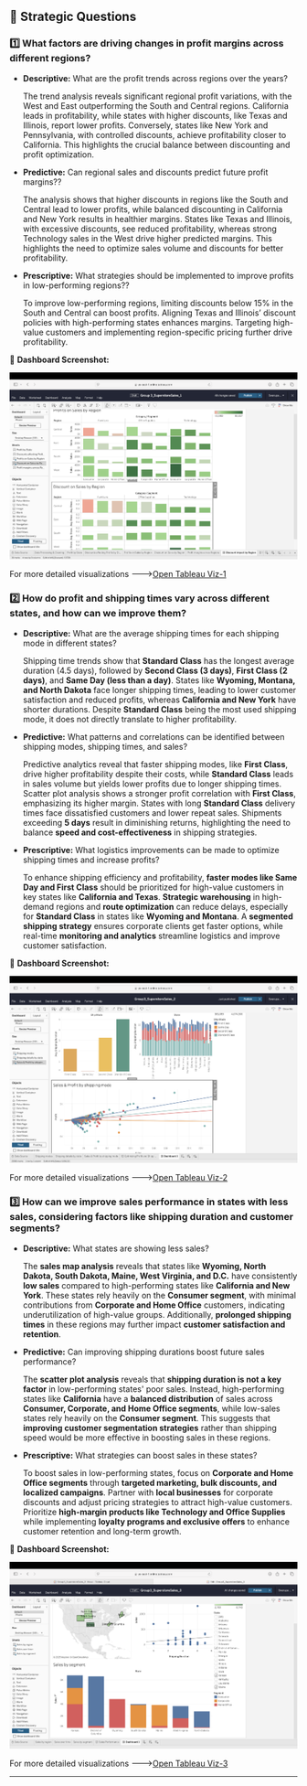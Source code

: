 ## 📌 Strategic Questions 
### **1️⃣  What factors are driving changes in profit margins across different regions?**
   - **Descriptive:** What are the profit trends across regions over the years?
     
        The trend analysis reveals significant regional profit variations, with the West and East outperforming the South and Central regions. California leads in profitability, while states with higher discounts, like Texas and Illinois, report lower profits. Conversely, states like New York and Pennsylvania, with controlled discounts, achieve profitability closer to California. This highlights the crucial balance between discounting and profit optimization. 
   - **Predictive:** Can regional sales and discounts predict future profit margins??

      The analysis shows that higher discounts in regions like the South and Central lead to lower profits, while balanced discounting in California and New York results in healthier margins. States like Texas and Illinois, with excessive discounts, see reduced profitability, whereas strong Technology sales in the West drive higher predicted margins. This highlights the need to optimize sales volume and discounts for better profitability.
   - **Prescriptive:** What strategies should be implemented to improve profits in low-performing regions??

     To improve low-performing regions, limiting discounts below 15% in the South and Central can boost profits. Aligning Texas and Illinois’ discount policies with high-performing states enhances margins. Targeting high-value customers and implementing region-specific pricing further drive profitability.

🔹 **Dashboard Screenshot:**  

![Dashboard](Dashboard-1.png)  

For more detailed visualizations --->[Open Tableau Viz-1](Question-1.twbx)

### **2️⃣ 	How do profit and shipping times vary across different states, and how can we improve them?**
   - **Descriptive:** What are the average shipping times for each shipping mode in different states?

      Shipping time trends show that **Standard Class** has the longest average duration (4.5 days), followed by **Second Class (3 days)**, **First Class (2 days)**, and **Same Day (less than a day)**. States like **Wyoming, Montana, and North Dakota** face longer shipping times, leading to lower customer satisfaction and reduced profits, whereas **California and New York** have shorter durations. Despite **Standard Class** being the most used shipping mode, it does not directly translate to higher profitability.
   - **Predictive:** What patterns and correlations can be identified between shipping modes, shipping times, and sales?

     Predictive analytics reveal that faster shipping modes, like **First Class**, drive higher profitability despite their costs, while **Standard Class** leads in sales volume but yields lower profits due to longer shipping times. Scatter plot analysis shows a stronger profit correlation with **First Class**, emphasizing its higher margin. States with long **Standard Class** delivery times face dissatisfied customers and lower repeat sales. Shipments exceeding **5 days** result in diminishing returns, highlighting the need to balance **speed and cost-effectiveness** in shipping strategies.
   - **Prescriptive:** What logistics improvements can be made to optimize shipping times and increase profits?

     To enhance shipping efficiency and profitability, **faster modes like Same Day and First Class** should be prioritized for high-value customers in key states like **California and Texas**. **Strategic warehousing** in high-demand regions and **route optimization** can reduce delays, especially for **Standard Class** in states like **Wyoming and Montana**. A **segmented shipping strategy** ensures corporate clients get faster options, while real-time **monitoring and analytics** streamline logistics and improve customer satisfaction.

🔹 **Dashboard Screenshot:** 

![Dashboard](Dashboard-2.png)  

For more detailed visualizations --->[Open Tableau Viz-2](Question-2.twbx)

### **3️⃣ 	How can we improve sales performance in states with less sales, considering factors like shipping duration and customer segments?**
   - **Descriptive:** What states are showing less sales?

     The **sales map analysis** reveals that states like **Wyoming, North Dakota, South Dakota, Maine, West Virginia, and D.C.** have consistently **low sales** compared to high-performing states like **California and New York**. These states rely heavily on the **Consumer segment**, with minimal contributions from **Corporate and Home Office** customers, indicating underutilization of high-value groups. Additionally, **prolonged shipping times** in these regions may further impact **customer satisfaction and retention**. 
   - **Predictive:** Can improving shipping durations boost future sales performance?

     The **scatter plot analysis** reveals that **shipping duration is not a key factor** in low-performing states' poor sales. Instead, high-performing states like **California** have a **balanced distribution** of sales across **Consumer, Corporate, and Home Office segments**, while low-sales states rely heavily on the **Consumer segment**. This suggests that **improving customer segmentation strategies** rather than shipping speed would be more effective in boosting sales in these regions.
   - **Prescriptive:** What strategies can boost sales in these states?

     To boost sales in low-performing states, focus on **Corporate and Home Office segments** through **targeted marketing, bulk discounts, and localized campaigns**. Partner with **local businesses** for corporate discounts and adjust pricing strategies to attract high-value customers. Prioritize **high-margin products like Technology and Office Supplies** while implementing **loyalty programs and exclusive offers** to enhance customer retention and long-term growth.

🔹 **Dashboard Screenshot:**  

![Visualizations](Dashboard-3.png)  

For more detailed visualizations --->[Open Tableau Viz-3](Question-3.twbx)

---
